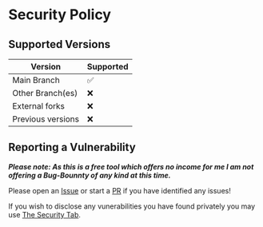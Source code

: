 # Security Policy

## Supported Versions

| Version           | Supported          |
|-------------------|--------------------|
| Main Branch       | :white_check_mark: |
| Other Branch(es)  | :x:                |
| External forks    | :x:                |
| Previous versions | :x:                |

## Reporting a Vulnerability

***Please note: As this is a free tool which offers no income for me I am not offering a Bug-Bounnty of any kind at this time.***

Please open an [Issue](<https://github.com/NanashiTheNameless/SerialTerminal/issues>) or start a [PR](<https://github.com/NanashiTheNameless/SerialTerminal/pulls>) if you have identified any issues!

If you wish to disclose any vunerabilities you have found privately you may use [The Security Tab](<https://github.com/NanashiTheNameless/SerialTerminal/security>).
